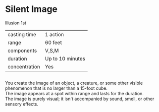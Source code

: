# Silent Image

Illusion 1st

|||
|---|---|
| casting time | 1 action |
| range | 60 feet |
| components | V,S,M |
| duration | Up to 10 minutes |
| concentration | Yes |


##

You create the image of an object, a creature, or some other visible phenomenon that is no larger than a 15-foot cube.  
The image appears at a spot within range and lasts for the duration.  
The image is purely visual; it isn't accompanied by sound, smell, or other sensory effects.

